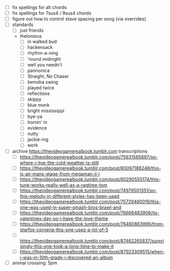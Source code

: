- [ ] fix spellings for alt chords
- [ ] fix spellings for 7sus4 / 9sus4 chords
- [ ] figure out how to control stave spacing per song (via overrides)
- [ ] standards
  - [ ] just friends
  - thelonious
    - [ ] in walked bud
    - [ ] hackensack
    - [ ] rhythm-a-ning
    - [ ] 'round midnight
    - [ ] well you needn't
    - [ ] pannonica
    - [ ] Straight, No Chaser
    - [ ] bemsha swing
    - [ ] played twice
    - [ ] reflections
    - [ ] skippy
    - [ ] blue monk
    - [ ] bright mississippi
    - [ ] bye-ya
    - [ ] hornin' in
    - [ ] evidence
    - [ ] nutty
    - [ ] jackie-ing
    - [ ] work
- [ ] archive https://thevideogamerealbook.tumblr.com transcriptions
  - [ ] https://thevideogamerealbook.tumblr.com/post/75931565697/so-where-i-live-the-cold-weather-is-still
  - [ ] https://thevideogamerealbook.tumblr.com/post/80097188248/this-is-air-mans-stage-from-megaman-ii-i
  - [ ] https://thevideogamerealbook.tumblr.com/post/80290555174/this-tune-works-really-well-as-a-ragtime-tom
  - [ ] https://thevideogamerealbook.tumblr.com/post/74979501351/so-this-melody-in-different-styles-has-been-used
  - [ ] https://thevideogamerealbook.tumblr.com/post/75729480019/this-one-was-used-in-super-smash-bros-brawl-and
  - [ ] https://thevideogamerealbook.tumblr.com/post/76666483906/its-valentines-day-so-i-have-the-love-theme
  - [ ] https://thevideogamerealbook.tumblr.com/post/76460863996/from-starfox-corneria-this-one-uses-a-lot-of-5
  - [ ] https://thevideogamerealbook.tumblr.com/post/87462265837/surprisingly-this-one-took-a-long-time-to-make-it
  - [ ] https://thevideogamerealbook.tumblr.com/post/87923309515/when-i-was-in-10th-grade-i-discovered-an-album
- [ ] animal crossing: 5pm
